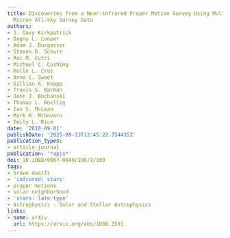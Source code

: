 ```yaml
---
title: Discoveries from a Near-infrared Proper Motion Survey Using Multi-epoch Two
  Micron All-Sky Survey Data
authors:
- J. Davy Kirkpatrick
- Dagny L. Looper
- Adam J. Burgasser
- Steven D. Schurr
- Roc M. Cutri
- Michael C. Cushing
- Kelle L. Cruz
- Anne C. Sweet
- Gillian R. Knapp
- Travis S. Barman
- John J. Bochanski
- Thomas L. Roellig
- Ian S. McLean
- Mark R. McGovern
- Emily L. Rice
date: '2010-09-01'
publishDate: '2025-08-13T13:45:22.754435Z'
publication_types:
- article-journal
publication: '*apjs*'
doi: 10.1088/0067-0049/190/1/100
tags:
- brown dwarfs
- 'infrared: stars'
- proper motions
- solar neighborhood
- 'stars: late-type'
- Astrophysics - Solar and Stellar Astrophysics
links:
- name: arXiv
  url: https://arxiv.org/abs/1008.3591
---
```


